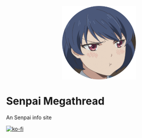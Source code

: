 <div align='center'>
  <img height='200pt' src='static/icon.png' />
</div>

# Senpai Megathread
An Senpai info site

[![ko-fi](https://ko-fi.com/img/githubbutton_sm.svg)](https://ko-fi.com/G2G21F051Q)
